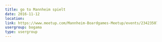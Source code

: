 ```yaml
---
title: go to Mannheim spielt
date: 2016-11-12
location: 
link: https://www.meetup.com/Mannheim-Boardgames-Meetup/events/234235079/
usergroup: bogama
type: usergroup
---
```

